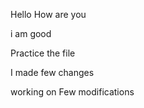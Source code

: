 Hello How are you

i am good 

Practice the file

I made few changes 

working on Few modifications
